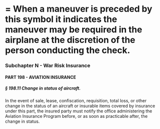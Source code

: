 
# = When a maneuver is preceded by this symbol it indicates the maneuver may be required in the airplane at the discretion of the person conducting the check.
### Subchapter N - War Risk Insurance
#### PART 198 - AVIATION INSURANCE
##### § 198.11 Change in status of aircraft.

In the event of sale, lease, confiscation, requisition, total loss, or other change in the status of an aircraft or insurable items covered by insurance under this part, the insured party must notify the office administering the Aviation Insurance Program before, or as soon as practicable after, the change in status.

